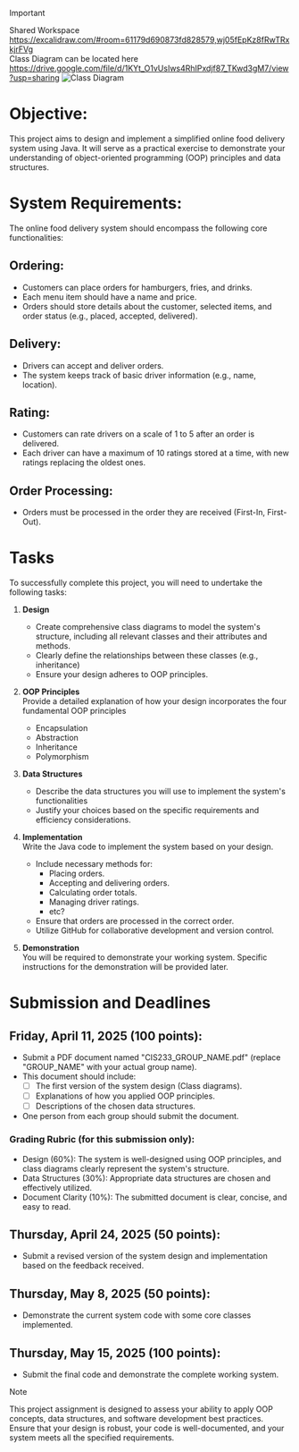 > [!IMPORTANT]
> Shared Workspace  
> https://excalidraw.com/#room=61179d690873fd828579,wj05fEpKz8fRwTRxkjrFVg  
> Class Diagram can be located here  
> https://drive.google.com/file/d/1KYt_O1vUsIws4RhIPxdjf87_TKwd3gM7/view?usp=sharing
> ![Class Diagram](https://github.com/user-attachments/assets/833cfb94-9732-49c4-a2dc-de0789c32c83)


# Objective:
This project aims to design and implement a simplified online food delivery system
using Java. It will serve as a practical exercise to demonstrate your understanding of
object-oriented programming (OOP) principles and data structures.

# System Requirements:
The online food delivery system should encompass the following core functionalities:

## Ordering:
  - Customers can place orders for hamburgers, fries, and drinks.
  - Each menu item should have a name and price.
  - Orders should store details about the customer, selected items, and order status (e.g., placed, accepted, delivered).
    
## Delivery:
  - Drivers can accept and deliver orders.
  - The system keeps track of basic driver information (e.g., name, location).
    
## Rating:
  - Customers can rate drivers on a scale of 1 to 5 after an order is delivered.
  - Each driver can have a maximum of 10 ratings stored at a time, with new ratings replacing the oldest ones.
    
## Order Processing:
  - Orders must be processed in the order they are received (First-In, First-Out).
    
# Tasks
To successfully complete this project, you will need to undertake the following tasks:

1. **Design**
    - Create comprehensive class diagrams to model the system's structure, including all relevant classes and their attributes and methods.
    - Clearly define the relationships between these classes (e.g., inheritance)
    - Ensure your design adheres to OOP principles.
      
2. **OOP Principles**  
  Provide a detailed explanation of how your design incorporates the four fundamental OOP principles
    - Encapsulation
    - Abstraction
    - Inheritance
    - Polymorphism
      
3. **Data Structures**
    - Describe the data structures you will use to implement the system's functionalities
    - Justify your choices based on the specific requirements and efficiency considerations.
      
4. **Implementation**  
  Write the Java code to implement the system based on your design.
    - Include necessary methods for:
      - Placing orders.
      - Accepting and delivering orders.
      - Calculating order totals.
      - Managing driver ratings.
      - etc?
    - Ensure that orders are processed in the correct order.
    - Utilize GitHub for collaborative development and version control.
      
5. **Demonstration**  
  You will be required to demonstrate your working system. Specific instructions for the demonstration will be provided later.

# Submission and Deadlines

## Friday, April 11, 2025 (100 points):
  - Submit a PDF document named "CIS233_GROUP_NAME.pdf" (replace "GROUP_NAME" with your actual group name).
  - This document should include:
    - [ ] The first version of the system design (Class diagrams).
    - [ ] Explanations of how you applied OOP principles.
    - [ ] Descriptions of the chosen data structures.
  - One person from each group should submit the document.
    
### Grading Rubric (for this submission only):
  - Design (60%): The system is well-designed using OOP principles, and class diagrams clearly represent the system's structure.
  - Data Structures (30%): Appropriate data structures are chosen and effectively utilized.
  - Document Clarity (10%): The submitted document is clear, concise, and easy to read.
    
## Thursday, April 24, 2025 (50 points):
  - Submit a revised version of the system design and implementation based on the feedback received.
    
## Thursday, May 8, 2025 (50 points):
  - Demonstrate the current system code with some core classes implemented.
    
## Thursday, May 15, 2025 (100 points):
  - Submit the final code and demonstrate the complete working system.
> [!NOTE]
> This project assignment is designed to assess your ability to apply OOP concepts, data
structures, and software development best practices. Ensure that your design is robust,
your code is well-documented, and your system meets all the specified requirements.

